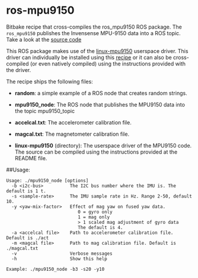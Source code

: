 ros-mpu9150
===========

Bitbake recipe that cross-compiles the ros_mpu9150 ROS package. The `ros_mpu9150` publishes the Invensense MPU-9150 data into a ROS topic. Take a look at the [source code](https://github.com/vmayoral/ros-mpu9150)

This ROS package makes use of the [linux-mpu9150](https://github.com/Pansenti/linux-mpu9150) userspace driver. This driver can individually be installed using this [recipe](https://github.com/vmayoral/beagle-ros/tree/master/recipes/linux-mpu9150) or it can also be cross-compiled (or even natively compiled) using the instructions provided with the driver.

The recipe ships the following files:

* **random**: a simple example of a ROS node that creates random strings.

* **mpu9150_node**: The ROS node that publishes the MPU9150 data into the topic mpu9150_topic

* **accelcal.txt**: The accelerometer calibration file.

* **magcal.txt**: The magnetometer calibration file.

* **linux-mpu9150** (directory): The userspace driver of the MPU9150 code. The source can be compiled using the instructions provided at the README file.

##Usage:

```
Usage: ./mpu9150_node [options]                                                 
  -b <i2c-bus>          The I2C bus number where the IMU is. The default is 1 t.
  -s <sample-rate>      The IMU sample rate in Hz. Range 2-50, default 10.      
  -y <yaw-mix-factor>   Effect of mag yaw on fused yaw data.                    
                           0 = gyro only                                        
                           1 = mag only                                         
                           > 1 scaled mag adjustment of gyro data               
                           The default is 4.                                    
  -a <accelcal file>    Path to accelerometer calibration file. Default is ./act
  -m <magcal file>      Path to mag calibration file. Default is ./magcal.txt   
  -v                    Verbose messages                                        
  -h                    Show this help                                          
                                                                                
Example: ./mpu9150_node -b3 -s20 -y10                      
```
